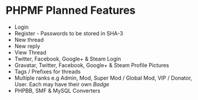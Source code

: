 PHPMF Planned Features
=============

* Login
* Register - Passwords to be stored in SHA-3
* New thread
* New reply
* View Thread
* Twitter, Facebook, Google+ & Steam Login
* Gravatar, Twitter, Facebook, Google+ & Steam Profile Pictures
* Tags / Prefixes for threads
* Multiple ranks e.g Admin, Mod, Super Mod / Global Mod, VIP / Donator, User. Each may have their own *Badge*
* PHPBB, SMF & MySQL Converters
